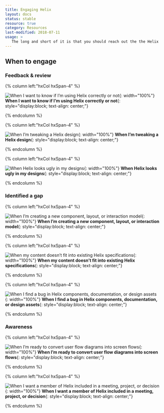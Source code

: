 ```yaml
---
title: Engaging Helix
layout: docs
status: stable
resource: true
category: Resources
last-modified: 2018-07-11
usage: >
   The long and short of it is that you should reach out the the Helix team anytime the team might be helpful to you, but it’s not always easy to know what that is. Use the following scenarios as a guide for when you should contact the Helix team.
---
```


## When to engage

<section class="static-section" markdown="1">

### Feedback & review

<div class="hxRow" markdown="1">

{% column left:"hxCol hxSpan-4" %}

![When I want to know if I’m using Helix correctly or not]({{site.url}}/assets/images/resources/engaging-helix/feedback-and-review-using-helix-correctly.png){: width="100%"}
**When I want to know if I’m using Helix correctly or not**{: style="display:block; text-align: center;"}

{% endcolumn %}

{% column left:"hxCol hxSpan-4" %}

![When I’m tweaking a Helix design]({{site.url}}/assets/images/resources/engaging-helix/feedback-and-review-tweaking-helix.png){: width="100%"}
**When I’m tweaking a Helix design**{: style="display:block; text-align: center;"}

{% endcolumn %}

{% column left:"hxCol hxSpan-4" %}

![When Helix looks ugly in my designs]({{site.url}}/assets/images/resources/engaging-helix/feedback-and-review-helix-looks-ugly.png){: width="100%"}
**When Helix looks ugly in my designs**{: style="display:block; text-align: center;"}

{% endcolumn %}

</div>

</section>

<section class="static-section" markdown="1">

### Identified a gap

<div class="hxRow" markdown="1">

{% column left:"hxCol hxSpan-4" %}

![When I’m creating a new component, layout, or interaction model]({{site.url}}/assets/images/resources/engaging-helix/identified-a-gap-creating-something-new.png){: width="100%"}
**When I’m creating a new component, layout, or interaction model**{: style="display:block; text-align: center;"}

{% endcolumn %}

{% column left:"hxCol hxSpan-4" %}

![When my content doesn’t fit into existing Helix specifications]({{site.url}}/assets/images/resources/engaging-helix/identified-a-gap-content-does-not-fit.png){: width="100%"}
**When my content doesn’t fit into existing Helix specifications**{: style="display:block; text-align: center;"}

{% endcolumn %}

{% column left:"hxCol hxSpan-4" %}

![When I find a bug in Helix components, documentation, or design assets]({{site.url}}/assets/images/resources/engaging-helix/identified-a-gap-found-a-bug.png){: width="100%"}
**When I find a bug in Helix components, documentation, or design assets**{: style="display:block; text-align: center;"}

{% endcolumn %}

</div>

</section>

<section class="static-section" markdown="1">

### Awareness

<div class="hxRow" markdown="1">

{% column left:"hxCol hxSpan-4" %}

![When I’m ready to convert user flow diagrams into screen flows]({{site.url}}/assets/images/resources/engaging-helix/awareness-ready-to-design.png){: width="100%"}
**When I’m ready to convert user flow diagrams into screen flows**{: style="display:block; text-align: center;"}

{% endcolumn %}

{% column left:"hxCol hxSpan-4" %}

![When I want a member of Helix included in a meeting, project, or decision]({{site.url}}/assets/images/resources/engaging-helix/awareness-include-helix-member.png){: width="100%"}
**When I want a member of Helix included in a meeting, project, or decision**{: style="display:block; text-align: center;"}

{% endcolumn %}

</div>

</section>